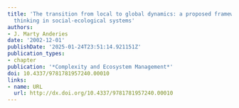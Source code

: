 ```yaml
---
title: 'The transition from local to global dynamics: a proposed framework for agent-based
  thinking in social-ecological systems'
authors:
- J. Marty Anderies
date: '2002-12-01'
publishDate: '2025-01-24T23:51:14.921151Z'
publication_types:
- chapter
publication: '*Complexity and Ecosystem Management*'
doi: 10.4337/9781781957240.00010
links:
- name: URL
  url: http://dx.doi.org/10.4337/9781781957240.00010
---
```

